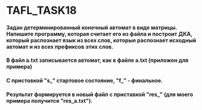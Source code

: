 # TAFL_TASK18
#### Задан детерминированный конечный автомат в виде матрицы. Напишите программу, которая считает его из файла и построит ДКА, который распознает язык из всех слов, которые распознает исходный автомат и из всех префиксов этих слов.
#### В файл a.txt записывается автомат, как в файле a.txt (приложен для примера)
#### С пристовкой "s_" стартовое состояние, "f_" - финальное.
#### Результат формируется в новый файл с приставкой "res_" (для моего примера получится "res_a.txt").
